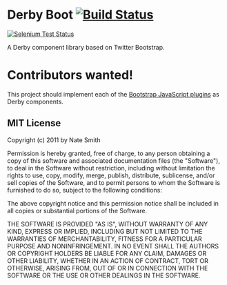# Derby Boot [![Build Status](https://travis-ci.org/wenzowski/d-boot.png)](https://travis-ci.org/wenzowski/d-boot)
[![Selenium Test Status](https://saucelabs.com/browser-matrix/w-d-boot.svg)](https://saucelabs.com/u/w-d-boot)

A Derby component library based on Twitter Bootstrap.

# Contributors wanted!

This project should implement each of the [Bootstrap JavaScript plugins](http://getbootstrap.com/javascript/) as Derby components.

## MIT License
Copyright (c) 2011 by Nate Smith

Permission is hereby granted, free of charge, to any person obtaining a copy
of this software and associated documentation files (the "Software"), to deal
in the Software without restriction, including without limitation the rights
to use, copy, modify, merge, publish, distribute, sublicense, and/or sell
copies of the Software, and to permit persons to whom the Software is
furnished to do so, subject to the following conditions:

The above copyright notice and this permission notice shall be included in
all copies or substantial portions of the Software.

THE SOFTWARE IS PROVIDED "AS IS", WITHOUT WARRANTY OF ANY KIND, EXPRESS OR
IMPLIED, INCLUDING BUT NOT LIMITED TO THE WARRANTIES OF MERCHANTABILITY,
FITNESS FOR A PARTICULAR PURPOSE AND NONINFRINGEMENT. IN NO EVENT SHALL THE
AUTHORS OR COPYRIGHT HOLDERS BE LIABLE FOR ANY CLAIM, DAMAGES OR OTHER
LIABILITY, WHETHER IN AN ACTION OF CONTRACT, TORT OR OTHERWISE, ARISING FROM,
OUT OF OR IN CONNECTION WITH THE SOFTWARE OR THE USE OR OTHER DEALINGS IN
THE SOFTWARE.
